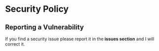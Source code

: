 # Security Policy

## Reporting a Vulnerability

If you find a security issue please report it in the **issues section** and I will correct it.
